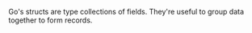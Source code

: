 Go's structs are type collections of fields.
They're useful to group data together to form records.

